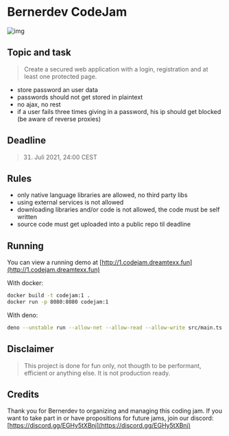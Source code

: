 # Bernerdev CodeJam

![img](https://cdn.discordapp.com/attachments/794300974247575604/870274118023524402/bernerdev.logo..png)

## Topic and task

> Create a secured web application with a login, registration and at least one protected page.

- store password an user data
- passwords should not get stored in plaintext
- no ajax, no rest
- if a user fails three times giving in a password, his ip should get blocked (be aware of reverse proxies)

## Deadline

> 31. Juli 2021, 24:00 CEST

## Rules

- only native language libraries are allowed, no third party libs
- using external services is not allowed
- downloading libraries and/or code is not allowed, the code must be self written
- source code must get uploaded into a public repo til deadline

## Running
You can view a running demo at [http://1.codejam.dreamtexx.fun](http://1.codejam.dreamtexx.fun)

With docker:
```bash
docker build -t codejam:1 .
docker run -p 8080:8080 codejam:1
```
With deno:
```bash
deno --unstable run --allow-net --allow-read --allow-write src/main.ts
```

## Disclaimer
> This project is done for fun only, not thougth to be performant, efficient or anything else. It is not production ready.

## Credits

Thank you for Bernerdev to organizing and managing this coding jam. If you want to take part in or have propositions for future jams, join our discord: [https://discord.gg/EGHy5tXBnj](https://discord.gg/EGHy5tXBnj)